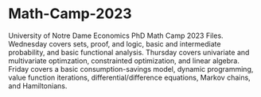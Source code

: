 # Math-Camp-2023
University of Notre Dame Economics PhD Math Camp 2023 Files. Wednesday covers sets, proof, and logic, basic and intermediate probability, and basic functional analysis. Thursday covers univariate and multivariate optimzation, constrainted optimization, and linear algebra. Friday covers a basic consumption-savings model, dynamic programming, value function iterations, differential/difference equations, Markov chains, and Hamiltonians. 
